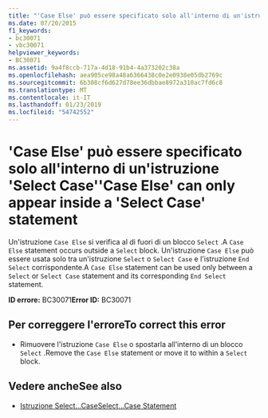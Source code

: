 ```yaml
---
title: "'Case Else' può essere specificato solo all'interno di un'istruzione 'Select Case'"
ms.date: 07/20/2015
f1_keywords:
- bc30071
- vbc30071
helpviewer_keywords:
- BC30071
ms.assetid: 9a4f8ccb-717a-4d18-91b4-4a373202c38a
ms.openlocfilehash: aea905ce98a48a6366438c0e2e0938e05db2769c
ms.sourcegitcommit: 6b308cf6d627d78ee36dbbae8972a310ac7fd6c8
ms.translationtype: MT
ms.contentlocale: it-IT
ms.lasthandoff: 01/23/2019
ms.locfileid: "54742552"
---
```

# <a name="case-else-can-only-appear-inside-a-select-case-statement"></a><span data-ttu-id="d8a03-102">'Case Else' può essere specificato solo all'interno di un'istruzione 'Select Case'</span><span class="sxs-lookup"><span data-stu-id="d8a03-102">'Case Else' can only appear inside a 'Select Case' statement</span></span>
<span data-ttu-id="d8a03-103">Un'istruzione `Case Else` si verifica al di fuori di un blocco `Select` .</span><span class="sxs-lookup"><span data-stu-id="d8a03-103">A `Case Else` statement occurs outside a `Select` block.</span></span> <span data-ttu-id="d8a03-104">Un'istruzione `Case Else` può essere usata solo tra un'istruzione `Select` o `Select Case` e l'istruzione `End Select` corrispondente.</span><span class="sxs-lookup"><span data-stu-id="d8a03-104">A `Case Else` statement can be used only between a `Select` or `Select Case` statement and its corresponding `End Select` statement.</span></span>  
  
 <span data-ttu-id="d8a03-105">**ID errore:** BC30071</span><span class="sxs-lookup"><span data-stu-id="d8a03-105">**Error ID:** BC30071</span></span>  
  
## <a name="to-correct-this-error"></a><span data-ttu-id="d8a03-106">Per correggere l'errore</span><span class="sxs-lookup"><span data-stu-id="d8a03-106">To correct this error</span></span>  
  
-   <span data-ttu-id="d8a03-107">Rimuovere l'istruzione `Case Else` o spostarla all'interno di un blocco `Select` .</span><span class="sxs-lookup"><span data-stu-id="d8a03-107">Remove the `Case Else` statement or move it to within a `Select` block.</span></span>  
  
## <a name="see-also"></a><span data-ttu-id="d8a03-108">Vedere anche</span><span class="sxs-lookup"><span data-stu-id="d8a03-108">See also</span></span>
- [<span data-ttu-id="d8a03-109">Istruzione Select...Case</span><span class="sxs-lookup"><span data-stu-id="d8a03-109">Select...Case Statement</span></span>](../../visual-basic/language-reference/statements/select-case-statement.md)
